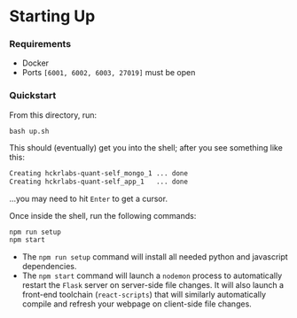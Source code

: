 # Starting Up

### Requirements
* Docker
* Ports `[6001, 6002, 6003, 27019]` must be open

### Quickstart
From this directory, run:

`bash up.sh`

This should (eventually) get you into the shell; after you see something like this:

```bash
Creating hckrlabs-quant-self_mongo_1 ... done
Creating hckrlabs-quant-self_app_1   ... done
```

...you may need to hit `Enter` to get a cursor.

Once inside the shell, run the following commands:

```bash
npm run setup
npm start
```

* The `npm run setup` command will install all needed python and javascript dependencies.
* The `npm start` command will launch a `nodemon` process to automatically restart the `Flask` server
on server-side file changes.  It will also launch a front-end toolchain (`react-scripts`) that
will similarly automatically compile and refresh your webpage on client-side file changes.
